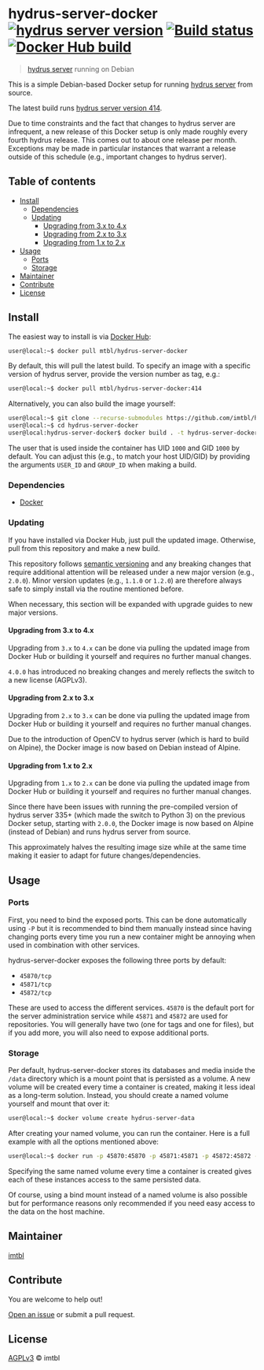 # hydrus-server-docker [![hydrus server version][hydrus-server-badge]][hydrus-server-version] [![Build status][travis-badge]][travis] [![Docker Hub build][docker-hub-badge]][docker-hub]

> [hydrus server][hydrus-server] running on Debian

This is a simple Debian-based Docker setup for running
[hydrus server][hydrus-server] from source.

The latest build runs [hydrus server version 414][hydrus-server-version].

Due to time constraints and the fact that changes to hydrus server are
infrequent, a new release of this Docker setup is only made roughly
every fourth hydrus release. This comes out to about one release per month.
Exceptions may be made in particular instances that warrant a release outside
of this schedule (e.g., important changes to hydrus server).

## Table of contents

+ [Install](#install)
  + [Dependencies](#dependencies)
  + [Updating](#updating)
    + [Upgrading from 3.x to 4.x](#upgrading-from-3x-to-4x)
    + [Upgrading from 2.x to 3.x](#upgrading-from-2x-to-3x)
    + [Upgrading from 1.x to 2.x](#upgrading-from-1x-to-2x)
+ [Usage](#usage)
  + [Ports](#ports)
  + [Storage](#storage)
+ [Maintainer](#maintainer)
+ [Contribute](#contribute)
+ [License](#license)

## Install

The easiest way to install is via [Docker Hub][docker-hub]:

```zsh
user@local:~$ docker pull mtbl/hydrus-server-docker
```

By default, this will pull the latest build. To specify an image with a
specific version of hydrus server, provide the version number as tag, e.g.:

```zsh
user@local:~$ docker pull mtbl/hydrus-server-docker:414
```

Alternatively, you can also build the image yourself:

```zsh
user@local:~$ git clone --recurse-submodules https://github.com/imtbl/hydrus-server-docker.git
user@local:~$ cd hydrus-server-docker
user@local:hydrus-server-docker$ docker build . -t hydrus-server-docker
```

The user that is used inside the container has UID `1000` and GID `1000` by
default. You can adjust this (e.g., to match your host UID/GID) by providing
the arguments `USER_ID` and `GROUP_ID` when making a build.

### Dependencies

+ [Docker][docker]

### Updating

If you have installed via Docker Hub, just pull the updated image. Otherwise,
pull from this repository and make a new build.

This repository follows [semantic versioning][semantic-versioning] and any
breaking changes that require additional attention will be released under a new
major version (e.g., `2.0.0`). Minor version updates (e.g., `1.1.0` or `1.2.0`)
are therefore always safe to simply install via the routine mentioned before.

When necessary, this section will be expanded with upgrade guides to new major
versions.

#### Upgrading from 3.x to 4.x

Upgrading from `3.x` to `4.x` can be done via pulling the updated image from
Docker Hub or building it yourself and requires no further manual changes.

`4.0.0` has introduced no breaking changes and merely reflects the switch to a
new license (AGPLv3).

#### Upgrading from 2.x to 3.x

Upgrading from `2.x` to `3.x` can be done via pulling the updated image from
Docker Hub or building it yourself and requires no further manual changes.

Due to the introduction of OpenCV to hydrus server (which is hard to build on
Alpine), the Docker image is now based on Debian instead of Alpine.

#### Upgrading from 1.x to 2.x

Upgrading from `1.x` to `2.x` can be done via pulling the updated image from
Docker Hub or building it yourself and requires no further manual changes.

Since there have been issues with running the pre-compiled version of hydrus
server 335+ (which made the switch to Python 3) on the previous Docker setup,
starting with `2.0.0`, the Docker image is now based on Alpine (instead of
Debian) and runs hydrus server from source.

This approximately halves the resulting image size while at the same time
making it easier to adapt for future changes/dependencies.

## Usage

### Ports

First, you need to bind the exposed ports. This can be done automatically using
`-P` but it is recommended to bind them manually instead since having changing
ports every time you run a new container might be annoying when used in
combination with other services.

hydrus-server-docker exposes the following three ports by default:

+ `45870/tcp`
+ `45871/tcp`
+ `45872/tcp`

These are used to access the different services. `45870` is the default port
for the server administration service while `45871` and `45872` are used for
repositories. You will generally have two (one for tags and one for files), but
if you add more, you will also need to expose additional ports.

### Storage

Per default, hydrus-server-docker stores its databases and media inside the
`/data` directory which is a mount point that is persisted as a volume. A new
volume will be created every time a container is created, making it less ideal
as a long-term solution. Instead, you should create a named volume yourself and
mount that over it:

```zsh
user@local:~$ docker volume create hydrus-server-data
```

After creating your named volume, you can run the container. Here is a full
example with all the options mentioned above:

```zsh
user@local:~$ docker run -p 45870:45870 -p 45871:45871 -p 45872:45872 -v hydrus-server-data:/data -d mtbl/hydrus-server-docker
```

Specifying the same named volume every time a container is created gives each
of these instances access to the same persisted data.

Of course, using a bind mount instead of a named volume is also possible but
for performance reasons only recommended if you need easy access to the data on
the host machine.

## Maintainer

[imtbl][maintainer]

## Contribute

You are welcome to help out!

[Open an issue][issues] or submit a pull request.

## License

[AGPLv3](LICENSE) © imtbl

[hydrus-server]: http://hydrusnetwork.github.io/hydrus/
[hydrus-server-version]: https://github.com/hydrusnetwork/hydrus/releases/tag/v414
[docker-hub]: https://hub.docker.com/r/mtbl/hydrus-server-docker/
[docker-hub-tags]: https://hub.docker.com/r/mtbl/hydrus-server-docker/tags/
[docker]: https://www.docker.com/
[semantic-versioning]: https://semver.org/

[hydrus-server-badge]: https://img.shields.io/badge/hydrus%20server-version%20414-blue.svg

[travis]: https://travis-ci.com/imtbl/hydrus-server-docker
[travis-badge]: https://travis-ci.com/imtbl/hydrus-server-docker.svg

[docker-hub-badge]: https://img.shields.io/docker/cloud/automated/mtbl/hydrus-server-docker.svg

[maintainer]: https://github.com/imtbl
[issues]: https://github.com/imtbl/hydrus-server-docker/issues/new
